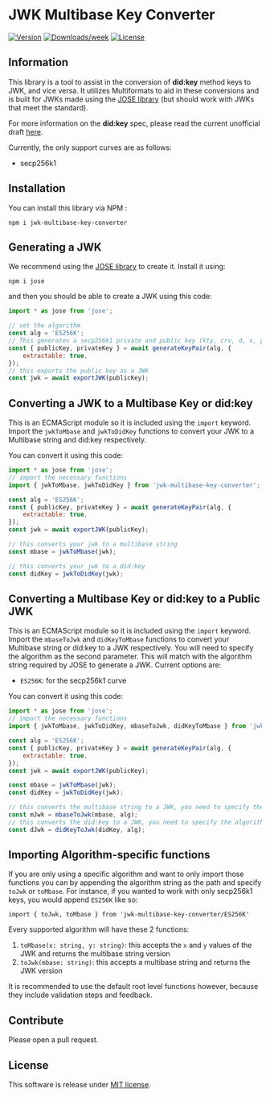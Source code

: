 JWK Multibase Key Converter
=================

[![Version](https://img.shields.io/npm/v/jwk-multibase-key-converter.svg)](https://npmjs.org/package/jwk-multibase-key-converter)
[![Downloads/week](https://img.shields.io/npm/dw/jwk-multibase-key-converter.svg)](https://npmjs.org/package/jwk-multibase-key-converter)
[![License](https://img.shields.io/npm/l/jwk-multibase-key-converter.svg)](https://github.com/public-square/jwk-multibase-key-converter-js/blob/main/package.json)

## Information

This library is a tool to assist in the conversion of **did:key** method keys to JWK, and vice versa. It utilizes Multiformats to aid in these conversions and is built for JWKs made using the [JOSE library](https://github.com/panva/jose) (but should work with JWKs that meet the standard).

For more information on the **did:key** spec, please read the current unofficial draft [here](https://w3c-ccg.github.io/did-method-key/).

Currently, the only support curves are as follows:

 - secp256k1

## Installation

You can install this library via NPM :

`npm i jwk-multibase-key-converter`

## Generating a JWK

We recommend using the [JOSE library](https://github.com/panva/jose) to create it. Install it using:

`npm i jose`

and then you should be able to create a JWK using this code:

```javascript
import * as jose from 'jose';

// set the algorithm
const alg = 'ES256K';
// This generates a secp256k1 private and public key (kty, crv, d, x, y)
const { publicKey, privateKey } = await generateKeyPair(alg, {
    extractable: true,
});
// this exports the public key as a JWK
const jwk = await exportJWK(publicKey);
```

## Converting a JWK to a Multibase Key or did:key

This is an ECMAScript module so it is included using the `import` keyword.
Import the `jwkToMbase` and `jwkToDidKey` functions to convert your JWK to a Multibase string and did:key respectively.

You can convert it using this code:

```javascript
import * as jose from 'jose';
// import the necessary functions
import { jwkToMbase, jwkToDidKey } from 'jwk-multibase-key-converter';

const alg = 'ES256K';
const { publicKey, privateKey } = await generateKeyPair(alg, {
    extractable: true,
});
const jwk = await exportJWK(publicKey);

// this converts your jwk to a multibase string
const mbase = jwkToMbase(jwk);

// this converts your jwk to a did:key
const didKey = jwkToDidKey(jwk);
```

## Converting a Multibase Key or did:key to a Public JWK

This is an ECMAScript module so it is included using the `import` keyword.
Import the `mbaseToJwk` and `didKeyToMbase` functions to convert your Multibase string or did:key to a JWK respectively.
You will need to specify the algorithm as the second parameter.
This will match with the algorithm string required by JOSE to generate a JWK.
Current options are:

 - `ES256K`: for the secp256k1 curve

You can convert it using this code:

```javascript
import * as jose from 'jose';
// import the necessary functions
import { jwkToMbase, jwkToDidKey, mbaseToJwk, didKeyToMbase } from 'jwk-multibase-key-converter';

const alg = 'ES256K';
const { publicKey, privateKey } = await generateKeyPair(alg, {
    extractable: true,
});
const jwk = await exportJWK(publicKey);

const mbase = jwkToMbase(jwk);
const didKey = jwkToDidKey(jwk);

// this converts the multibase string to a JWK, you need to specify the algorithm
const mJwk = mbaseToJwk(mbase, alg);
// this converts the did:key to a JWK, you need to specify the algorithm
const dJwk = didKeyToJwk(didKey, alg);
```

## Importing Algorithm-specific functions

If you are only using a specific algorithm and want to only import those functions you can by appending the algorithm string as the path and specify `toJwk` or `toMbase`.
For instance, if you wanted to work with only secp256k1 keys, you would append `ES256K` like so:

`import { toJwk, toMbase } from 'jwk-multibase-key-converter/ES256K'`

Every supported algorithm will have these 2 functions:

1. `toMbase(x: string, y: string)`: this accepts the `x` and `y` values of the JWK and returns the multibase string version
1. `toJwk(mbase: string)`: this accepts a multibase string and returns the JWK version

It is recommended to use the default root level functions however, because they include validation steps and feedback.

## Contribute

Please open a pull request.

## License

This software is release under [MIT license](LICENSE).
